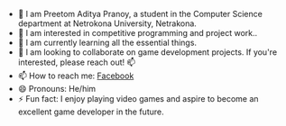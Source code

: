 - 👋 I am Preetom Aditya Pranoy, a student in the Computer Science department at Netrokona University, Netrakona.
- 👀 I am interested in competitive programming and project work..
- 🌱 I am currently learning all the essential things.
- 💞️ I am looking to collaborate on game development projects. If you're interested, please reach out! 📫
- 📫 How to reach me: [Facebook](https://www.facebook.com/pranoy.aditya/)
- 😄 Pronouns: He/him
- ⚡ Fun fact: I enjoy playing video games and aspire to become an excellent game developer in the future.

<!---
pranoyaditya/pranoyaditya is a ✨ special ✨ repository because its `README.md` (this file) appears on your GitHub profile.
You can click the Preview link to take a look at your changes.
--->
